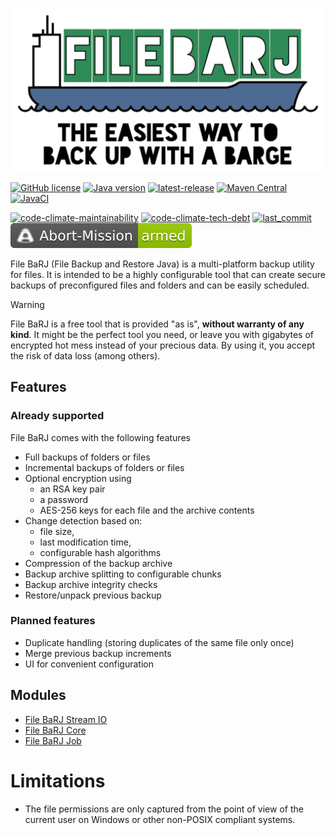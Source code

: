 ![FileBarj](.github/assets/FileBarJ-logo-512.png)

[![GitHub license](https://img.shields.io/github/license/nagyesta/file-barj?color=informational)](https://raw.githubusercontent.com/nagyesta/file-barj/main/LICENSE)
[![Java version](https://img.shields.io/badge/Java%20version-17-yellow?logo=java)](https://img.shields.io/badge/Java%20version-17-yellow?logo=java)
[![latest-release](https://img.shields.io/github/v/tag/nagyesta/file-barj?color=blue&logo=git&label=releases&sort=semver)](https://github.com/nagyesta/file-barj/releases)
[![Maven Central](https://img.shields.io/maven-central/v/com.github.nagyesta.file-barj/file-barj-job?logo=apache-maven&color=blue)](https://search.maven.org/search?q=com.github.nagyesta.file-barj)
[![JavaCI](https://img.shields.io/github/actions/workflow/status/nagyesta/file-barj/gradle.yml?logo=github&branch=main)](https://github.com/nagyesta/file-barj/actions/workflows/gradle.yml)

[![code-climate-maintainability](https://img.shields.io/codeclimate/maintainability/nagyesta/file-barj?logo=code%20climate)](https://img.shields.io/codeclimate/maintainability/nagyesta/file-barj?logo=code%20climate)
[![code-climate-tech-debt](https://img.shields.io/codeclimate/tech-debt/nagyesta/file-barj?logo=code%20climate)](https://img.shields.io/codeclimate/tech-debt/nagyesta/file-barj?logo=code%20climate)
[![last_commit](https://img.shields.io/github/last-commit/nagyesta/file-barj?logo=git)](https://img.shields.io/github/last-commit/nagyesta/file-barj?logo=git)
[![badge-abort-mission-armed-green](https://raw.githubusercontent.com/nagyesta/abort-mission/wiki_assets/.github/assets/badge-abort-mission-armed-green.svg)](https://github.com/nagyesta/abort-mission)

File BaRJ (File Backup and Restore Java) is a multi-platform backup utility for files. It is intended to be a highly configurable tool
that can create secure backups of preconfigured files and folders and can be easily scheduled.

> [!WARNING]
> File BaRJ is a free tool that is provided "as is", **without warranty of any kind**. It might be the perfect tool you need, or leave you
with gigabytes of encrypted hot mess instead of your precious data. By using it, you accept the risk of data loss (among others).

## Features

### Already supported

File BaRJ comes with the following features

- Full backups of folders or files
- Incremental backups of folders or files
- Optional encryption using
  - an RSA key pair
  - a password
  - AES-256 keys for each file and the archive contents
- Change detection based on:
  - file size,
  - last modification time,
  - configurable hash algorithms
- Compression of the backup archive
- Backup archive splitting to configurable chunks
- Backup archive integrity checks
- Restore/unpack previous backup

### Planned features

- Duplicate handling (storing duplicates of the same file only once)
- Merge previous backup increments
- UI for convenient configuration

## Modules

- [File BaRJ Stream IO](file-barj-stream-io/README.md)
- [File BaRJ Core](file-barj-core/README.md)
- [File BaRJ Job](file-barj-job/README.md)

# Limitations

- The file permissions are only captured from the point of view of the current user on Windows or other non-POSIX compliant systems.

